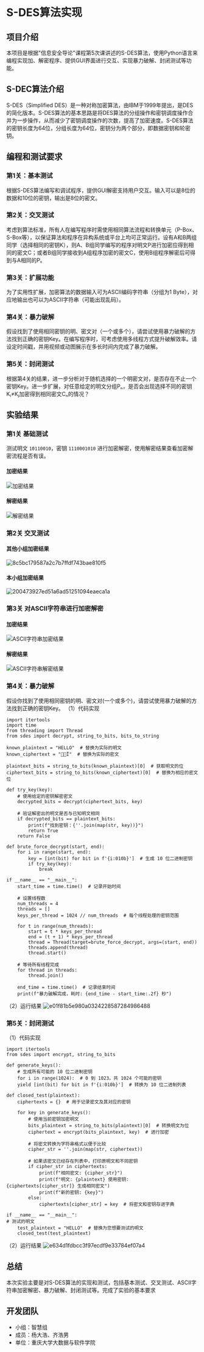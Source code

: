 # S-DES算法实现

## 项目介绍
本项目是根据"信息安全导论"课程第5次课讲述的S-DES算法，使用Python语言来编程实现加、解密程序、提供GUI界面进行交互、实现暴力破解、封闭测试等功能。

## S-DEC算法介绍
S-DES（Simplified DES）是一种对称加密算法，由IBM于1999年提出，是DES的简化版本。S-DES算法的基本思路是将DES算法的分组操作和密钥调度操作合并为一步操作，从而减少了密钥调度操作的次数，提高了加密速度。S-DES算法的密钥长度为64位，分组长度为64位，密钥分为两个部分，即数据密钥和轮密钥。

## 编程和测试要求

### 第1关：基本测试
根据S-DES算法编写和调试程序，提供GUI解密支持用户交互。输入可以是8位的数据和10位的密钥，输出是8位的密文。

### 第2关：交叉测试
考虑到算法标准，所有人在编写程序时需使用相同算法流程和转换单元（P-Box、S-Box等），以保证算法和程序在异构系统或平台上均可正常运行。设有A和B两组同学（选择相同的密钥K），则A、B组同学编写的程序对明文P进行加密应得到相同的密文C；或者B组同学接收到A组程序加密的密文C，使用B组程序解密后可得到与A相同的P。

### 第3关：扩展功能
为了实用性扩展，加密算法的数据输入可为ASCII编码字符串（分组为1 Byte），对应地输出也可以为ASCII字符串（可能出现乱码）。

### 第4关：暴力破解
假设找到了使用相同密钥的明、密文对（一个或多个），请尝试使用暴力破解的方法找到正确的密钥Key。在编写程序时，可考虑使用多线程方式提升破解效率。请设定时间戳，并用视频或动图展示在多长时间内完成了暴力破解。

### 第5关：封闭测试
根据第4关的结果，进一步分析对于随机选择的一个明密文对，是否存在不止一个密钥Key。进一步扩展，对任意给定的明文分组Pₙ，是否会出现选择不同的密钥Kᵢ≠Kⱼ加密得到相同密文Cₙ的情况？

## 实验结果

### 第1关 基础测试
测试明文 `10110010`，密钥 `1110001010` 进行加密解密，使用解密结果查看加密解密流程是否有误。

#### 加密结果
![加密结果](https://github.com/user-attachments/assets/d3599568-667a-417c-a845-560814fbcf01)

#### 解密结果
![解密结果](https://github.com/user-attachments/assets/1d2d209c-b94c-47bc-80fc-f54422b43cd6)

### 第2关 交叉测试
#### 其他小组加密结果
![8c5bc179587a2c7b7ffdf743bae810f5](https://github.com/user-attachments/assets/cb9274b8-1f50-4a71-a910-97f7df4451cc)

#### 本小组加密结果
![200473927ed51a6ad51251094eaeca1a](https://github.com/user-attachments/assets/16d4b33e-b1ac-4276-a874-84512032f6c6)


### 第3关 对ASCII字符串进行加密解密
#### 加密结果
![ASCII字符串加密结果](https://github.com/user-attachments/assets/0bab547d-e63c-4961-ba6f-96cc87671f75)

#### 解密结果
![ASCII字符串解密结果](https://github.com/user-attachments/assets/a36b11a3-6dc3-4843-9fae-663297771436)



### 第4关：暴力破解
假设你找到了使用相同密钥的明、密文对(一个或多个)，请尝试使用暴力破解的方法找到正确的密钥Key。
（1）代码实现

    import itertools
    import time
    from threading import Thread
    from sdes import decrypt, string_to_bits, bits_to_string

    known_plaintext = "HELLO"  # 替换为实际的明文
    known_ciphertext = "Ï"  # 替换为实际的密文

    plaintext_bits = string_to_bits(known_plaintext)[0]  # 获取明文的位
    ciphertext_bits = string_to_bits(known_ciphertext)[0]  # 替换为相应的密文位

    def try_key(key):
        # 使用给定的密钥解密密文
        decrypted_bits = decrypt(ciphertext_bits, key)
    
        # 验证解密出的明文是否与已知明文相同
        if decrypted_bits == plaintext_bits:
            print(f"找到密钥：{''.join(map(str, key))}")
            return True
        return False

    def brute_force_decrypt(start, end):
        for i in range(start, end):
            key = [int(bit) for bit in f'{i:010b}']  # 生成 10 位二进制密钥
            if try_key(key):
                break

    if __name__ == "__main__":
        start_time = time.time()  # 记录开始时间
    
        # 设置线程数
        num_threads = 4
        threads = []
        keys_per_thread = 1024 // num_threads  # 每个线程处理的密钥范围

        for t in range(num_threads):
            start = t * keys_per_thread
            end = (t + 1) * keys_per_thread
            thread = Thread(target=brute_force_decrypt, args=(start, end))
            threads.append(thread)
            thread.start()

        # 等待所有线程完成
        for thread in threads:
            thread.join()

        end_time = time.time()  # 记录结束时间
        print(f"暴力破解完成，耗时: {end_time - start_time:.2f} 秒")
    
    
（2）运行结果
![e01f81b5e980a0324228587284986488](https://github.com/user-attachments/assets/554cc85e-7746-4b03-8011-41f3e121e2b4)


### 第5关：封闭测试
（1）代码实现

    import itertools
    from sdes import encrypt, string_to_bits

    def generate_keys():
        # 生成所有可能的 10 位二进制密钥
        for i in range(1024):  # 0 到 1023，共 1024 个可能的密钥
        yield [int(bit) for bit in f'{i:010b}']  # 转换为 10 位二进制列表

    def closed_test(plaintext):
        ciphertexts = {}  # 用于记录密文及其对应的密钥

        for key in generate_keys():
            # 使用当前密钥加密明文
            bits_plaintext = string_to_bits(plaintext)[0]  # 转换明文为位
            ciphertext = encrypt(bits_plaintext, key)  # 进行加密

            # 将密文转换为字符串格式以便于比较
            cipher_str = ''.join(map(str, ciphertext))
        
            # 如果该密文已经存在列表中，打印原明文和不同密钥
            if cipher_str in ciphertexts:
                print(f"相同密文: {cipher_str}")
                print(f"明文: {plaintext} 使用密钥: {ciphertexts[cipher_str]} 生成相同密文")
                print(f"新的密钥: {key}")
            else:
                ciphertexts[cipher_str] = key  # 将密文和密钥存进字典

    if __name__ == "__main__":
    # 测试的明文
        test_plaintext = "HELLO"  # 替换为您想要测试的明文
        closed_test(test_plaintext)
    
（2）运行结果
![e634d1fdbcc3f97ecdf9e33784ef07a4](https://github.com/user-attachments/assets/d5795c7f-0065-40bb-8eb6-9e6cc6b7c3e9)


## 总结
本次实验主要是对S-DES算法的实现和测试，包括基本测试、交叉测试、ASCII字符串加密解密、暴力破解、封闭测试等。完成了实验的基本要求

## 开发团队
- 小组：智慧组
- 成员：杨大浩、齐浩男
- 单位：重庆大学大数据与软件学院
